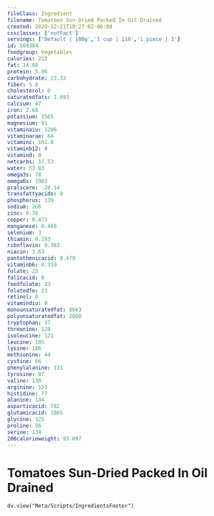 ```yaml
---
fileClass: Ingredient
filename: Tomatoes Sun-Dried Packed In Oil Drained
created: 2024-12-21T19:27:02-06:00
cssclasses: ['nutFact']
servings: ['Default | 100g','1 cup | 110','1 piece | 3']
id: 169384
foodgroup: Vegetables
calories: 213
fat: 14.08
protein: 5.06
carbohydrate: 23.33
fiber: 5.8
cholesterol: 0
saturatedfats: 1.893
calcium: 47
iron: 2.68
potassium: 1565
magnesium: 81
vitaminaiu: 1286
vitaminarae: 64
vitaminc: 101.8
vitaminb12: 0
vitamind: 0
netcarbs: 17.53
water: 53.83
omega3s: 78
omega6s: 1982
pralscore: -28.14
transfattyacids: 0
phosphorus: 139
sodium: 266
zinc: 0.78
copper: 0.473
manganese: 0.466
selenium: 3
thiamin: 0.193
riboflavin: 0.383
niacin: 3.63
pantothenicacid: 0.479
vitaminb6: 0.319
folate: 23
folicacid: 0
foodfolate: 23
folatedfe: 23
retinol: 0
vitamindiu: 0
monounsaturatedfat: 8663
polyunsaturatedfat: 2060
tryptophan: 37
threonine: 128
isoleucine: 121
leucine: 185
lysine: 186
methionine: 44
cystine: 66
phenylalanine: 131
tyrosine: 87
valine: 130
arginine: 123
histidine: 77
alanine: 144
asparticacid: 702
glutamicacid: 1865
glycine: 125
proline: 96
serine: 134
200calorieweight: 93.897
---
```


# Tomatoes Sun-Dried Packed In Oil Drained

```dataviewjs
dv.view("Meta/Scripts/IngredientsFooter")
```